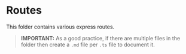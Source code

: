 # Routes

This folder contains various express routes.

> **IMPORTANT:** As a good practice, if there are multiple files in the folder then create a ```.md``` file per ```.ts``` file to document it.

